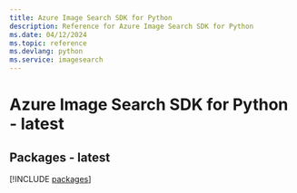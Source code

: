 ```yaml
---
title: Azure Image Search SDK for Python
description: Reference for Azure Image Search SDK for Python
ms.date: 04/12/2024
ms.topic: reference
ms.devlang: python
ms.service: imagesearch
---
```

# Azure Image Search SDK for Python - latest
## Packages - latest
[!INCLUDE [packages](image-search-index.md)]